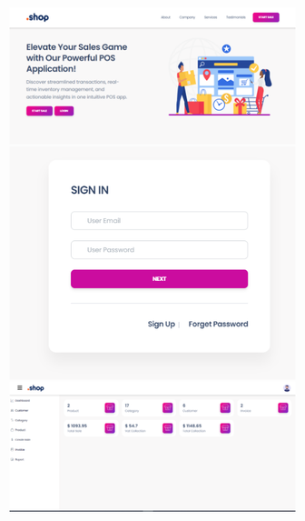 <img src="./public/images/2.png">
<img src="./public/images/11.png">
<img src="./public/images/1.png">

